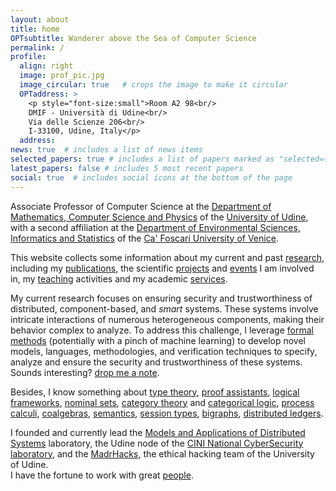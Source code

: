 ```yaml
---
layout: about
title: home
OPTsubtitle: Wanderer above the Sea of Computer Science
permalink: /
profile:
  align: right
  image: prof_pic.jpg
  image_circular: true   # crops the image to make it circular
  OPTaddress: >
    <p style="font-size:small">Room A2 98<br/>
    DMIF - Università di Udine<br/>
    Via delle Scienze 206<br/>
    I-33100, Udine, Italy</p>
  address: 
news: true  # includes a list of news items
selected_papers: true # includes a list of papers marked as "selected={true}"
latest_papers: false # includes 5 most recent papers
social: true  # includes social icons at the bottom of the page
---
```

Associate Professor of Computer Science at the [Department of Mathematics, Computer Science and Physics](https://www.dmif.uniud.it) of the [University of Udine](https://www.uniud.it), with a second affiliation at the [Department of Environmental Sciences, Informatics and Statistics](https://www.unive.it/pag/28183) of the [Ca' Foscari University of Venice](https://www.unive.it).

This website collects some information about my current and past [research](/research/), including my [publications](/publications/), the scientific [projects](/projects/) and [events](/events/) I am involved in, my [teaching](/teaching/) activities and my academic [services](/services/).

My current research focuses on ensuring security and trustworthiness of distributed, component-based, and _smart_ systems. These systems involve intricate interactions of numerous heterogeneous components, making their behavior complex to analyze. To address this challenge, I leverage [formal methods](https://en.wikipedia.org/wiki/Formal_methods) (potentially with a pinch of machine learning) to develop novel models, languages, methodologies, and verification techniques to specify, analyze and ensure the security and trustworthiness of these systems.
Sounds interesting? [drop me a note](mailto:marino.miculan@uniud.it).

Besides, I know something about
[type theory](https://en.wikipedia.org/wiki/Type_theory),
[proof assistants](https://en.wikipedia.org/wiki/Proof_assistant),
[logical frameworks](https://en.wikipedia.org/wiki/Logical_framework),
[nominal sets](https://ncatlab.org/nlab/show/nominal+set), 
[category theory](https://en.wikipedia.org/wiki/Category_theory) and [categorical logic](https://en.wikipedia.org/wiki/Categorical_logic), 
[process calculi](https://en.wikipedia.org/wiki/Process_calculus),
[coalgebras](https://en.wikipedia.org/wiki/F-coalgebra), 
[semantics](https://en.wikipedia.org/wiki/Semantics_(computer_science)), 
[session types](https://en.wikipedia.org/wiki/Session_type),
[bigraphs](https://en.wikipedia.org/wiki/Bigraph), 
[distributed ledgers](https://en.wikipedia.org/wiki/Distributed_ledger).

I founded and currently lead the [Models and Applications of Distributed Systems](https://mads.uniud.it) laboratory, the Udine node of the [CINI National CyberSecurity laboratory](https://cybersecnatlab.it), and the [MadrHacks](https://www.madrhacks.org), the ethical hacking team of the University of Udine.  
I have the fortune to work with great [people](/group/).